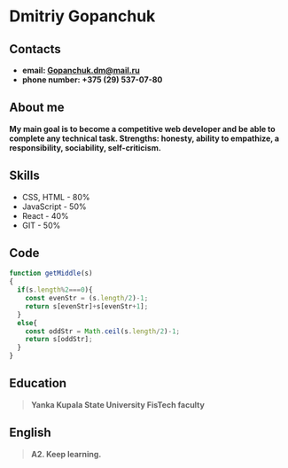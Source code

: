 # Dmitriy Gopanchuk
## Contacts
- **email: Gopanchuk.dm@mail.ru**
- **phone number: +375 (29) 537-07-80**
## About me
**My main goal is to become a competitive web developer and be able
to complete any technical task. Strengths: honesty, ability to empathize, 
a responsibility, sociability, self-criticism.**
## Skills
- CSS, HTML - 80%
- JavaScript - 50%
- React - 40%
- GIT - 50%
## Code
```javascript
function getMiddle(s)
{
  if(s.length%2===0){
    const evenStr = (s.length/2)-1;
    return s[evenStr]+s[evenStr+1];
  }
  else{
    const oddStr = Math.ceil(s.length/2)-1;
    return s[oddStr];
  }
}
```
## Education
> **Yanka Kupala State University FisTech faculty**
## English
> **A2. Keep learning.**  